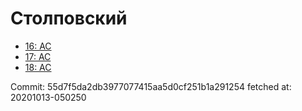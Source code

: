 # Столповский
- [16: AC](16.md)
- [17: AC](17.md)
- [18: AC](18.md)

Commit: 55d7f5da2db3977077415aa5d0cf251b1a291254
 fetched at: 20201013-050250
